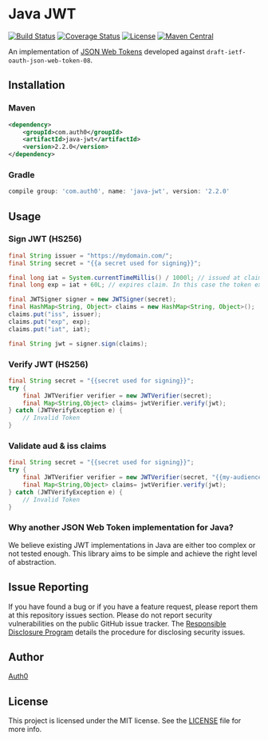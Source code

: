 # Java JWT

[![Build Status](https://travis-ci.org/auth0/java-jwt.svg?branch=master)](https://travis-ci.org/auth0/java-jwt)
[![Coverage Status](https://img.shields.io/codecov/c/github/auth0/java-jwt/master.svg?style=flat-square)](https://codecov.io/github/auth0/java-jwt)
[![License](http://img.shields.io/:license-mit-blue.svg?style=flat)](http://doge.mit-license.org)
[![Maven Central](https://img.shields.io/maven-central/v/com.auth0/java-jwt.svg)](http://search.maven.org/#search%7Cga%7C1%7Ca%3A%22java-jwt%22)

An implementation of [JSON Web Tokens](http://self-issued.info/docs/draft-ietf-oauth-json-web-token.html) developed against `draft-ietf-oauth-json-web-token-08`.

## Installation

### Maven

```xml
<dependency>
    <groupId>com.auth0</groupId>
    <artifactId>java-jwt</artifactId>
    <version>2.2.0</version>
</dependency>
```

### Gradle

```gradle
compile group: 'com.auth0', name: 'java-jwt', version: '2.2.0'

```

## Usage

### Sign JWT (HS256)

```java
final String issuer = "https://mydomain.com/";
final String secret = "{{a secret used for signing}}";

final long iat = System.currentTimeMillis() / 1000l; // issued at claim 
final long exp = iat + 60L; // expires claim. In this case the token expires in 60 seconds

final JWTSigner signer = new JWTSigner(secret);
final HashMap<String, Object> claims = new HashMap<String, Object>();
claims.put("iss", issuer);
claims.put("exp", exp);
claims.put("iat", iat);

final String jwt = signer.sign(claims);
```

### Verify JWT (HS256)

```java
final String secret = "{{secret used for signing}}";
try {
    final JWTVerifier verifier = new JWTVerifier(secret);
    final Map<String,Object> claims= jwtVerifier.verify(jwt);
} catch (JWTVerifyException e) {
    // Invalid Token
}
```

### Validate aud & iss claims

```java
final String secret = "{{secret used for signing}}";
try {
    final JWTVerifier verifier = new JWTVerifier(secret, "{{my-audience}}", "{{my-issuer}}");
    final Map<String,Object> claims= jwtVerifier.verify(jwt);
} catch (JWTVerifyException e) {
    // Invalid Token
}
```


### Why another JSON Web Token implementation for Java?

We believe existing JWT implementations in Java are either too complex or not tested enough.
This library aims to be simple and achieve the right level of abstraction.

## Issue Reporting

If you have found a bug or if you have a feature request, please report them at this repository issues section. Please do not report security vulnerabilities on the public GitHub issue tracker. The [Responsible Disclosure Program](https://auth0.com/whitehat) details the procedure for disclosing security issues.

## Author

[Auth0](auth0.com)

## License

This project is licensed under the MIT license. See the [LICENSE](LICENSE.txt) file for more info.
